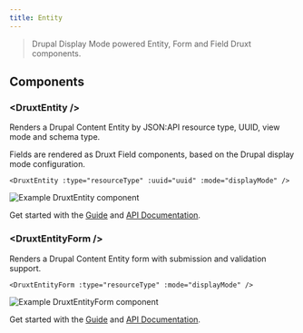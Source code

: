 ```yaml
---
title: Entity
---
```


> Drupal Display Mode powered Entity, Form and Field Druxt components.

## Components

### \<DruxtEntity /\>

Renders a Drupal Content Entity by JSON:API resource type, UUID, view mode and schema type.

Fields are rendered as Druxt Field components, based on the Drupal display mode configuration.

```vue
<DruxtEntity :type="resourceType" :uuid="uuid" :mode="displayMode" />
```

![Example DruxtEntity component](/images/druxt-entity.png)

Get started with the [Guide](/guide/entity) and [API Documentation](/api/packages/entity/components/DruxtEntity).


### \<DruxtEntityForm /\>

Renders a Drupal Content Entity form with submission and validation support.

```vue
<DruxtEntityForm :type="resourceType" :mode="displayMode" />
```

![Example DruxtEntityForm component](/images/druxt-entity-form.png)

Get started with the [Guide](/guide/entity) and [API Documentation](/api/packages/entity/components/DruxtEntityForm).